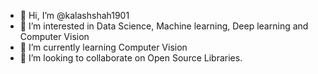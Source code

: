 - 👋 Hi, I’m @kalashshah1901
- 👀 I’m interested in Data Science, Machine learning, Deep learning and Computer Vision
- 🌱 I’m currently learning Computer Vision
- 💞️ I’m looking to collaborate on Open Source Libraries.

<!---
kalashshah1901/kalashshah1901 is a ✨ special ✨ repository because its `README.md` (this file) appears on your GitHub profile.
You can click the Preview link to take a look at your changes.
--->

